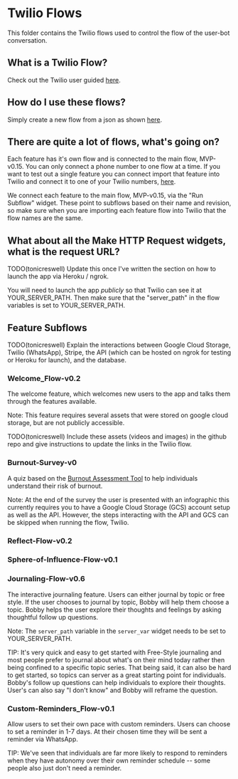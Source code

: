 # Twilio Flows

This folder contains the Twilio flows used to control the flow of the user-bot conversation.

## What is a Twilio Flow?

Check out the Twilio user guided [here](https://www.twilio.com/docs/studio/user-guide).

## How do I use these flows?

Simply create a new flow from a json as shown [here](https://www.twilio.com/docs/studio/user-guide#importing-flow-data).

## There are quite a lot of flows, what's going on?

Each feature has it's own flow and is connected to the main flow, MVP-v0.15. You can only connect a phone number to one flow at a time. If you want to test out a single feature you can connect import that feature into Twilio and connect it to one of your Twilio numbers, [here](https://www.twilio.com/docs/conversations/connect-to-studio).

We connect each feature to the main flow, MVP-v0.15, via the "Run Subflow" widget. These point to subflows based on their name and revision, so make sure when you are importing each feature flow into Twilio that the flow names are the same.

## What about all the Make HTTP Request widgets, what is the request URL?

TODO(tonicreswell) Update this once I've written the section on how to launch the app via Heroku / ngrok.

You will need to launch the app *publicly* so that Twilio can see it at YOUR_SERVER_PATH. Then make sure that the "server_path" in the flow variables is set to YOUR_SERVER_PATH.

## Feature Subflows

TODO(tonicreswell) Explain the interactions between Google Cloud Storage, Twilio (WhatsApp), Stripe, the API (which can be hosted on ngrok for testing or Heroku for launch), and the database.

### Welcome_Flow-v0.2

The welcome feature, which welcomes new users to the app and talks them through the features available.

Note: This feature requires several assets that were stored on google cloud storage, but are not publicly accessible. 

TODO(tonicreswell) Include these assets (videos and images) in the github repo and give instructions to update the links in the Twilio flow.

### Burnout-Survey-v0

A quiz based on the [Burnout Assessment Tool](https://burnoutassessmenttool.be/wp-content/uploads/2020/08/User-Manual-BAT-version-2.0.pdf) to help individuals understand their risk of burnout.

Note: At the end of the survey the user is presented with an infographic this currently requires you to have a Google Cloud Storage (GCS) account setup as well as the API. However, the steps interacting with the API and GCS can be skipped when running the flow, Twilio.

### Reflect-Flow-v0.2

### Sphere-of-Influence-Flow-v0.1

### Journaling-Flow-v0.6

The interactive journaling feature. Users can either journal by topic or free style. If the user chooses to journal by topic, Bobby will help them choose a topic. Bobby helps the user explore their thoughts and feelings by asking thoughtful follow up questions.

Note: The `server_path` variable in the `server_var` widget needs to be set to YOUR_SERVER_PATH.

TIP: It's very quick and easy to get started with Free-Style journaling and most people prefer to journal about what's on their mind today rather then being confined to a specific topic series. That being said, it can also be hard to get started, so topics can server as a great starting point for individuals. Bobby's follow up questions can help individuals to explore their thoughts. User's can also say "I don't know" and Bobby will reframe the question.

### Custom-Reminders_Flow-v0.1

Allow users to set their own pace with custom reminders. Users can choose to set a reminder in 1-7 days. At their chosen time they will be sent a reminder via WhatsApp.

TIP: We've seen that individuals are far more likely to respond to reminders when they have autonomy over their own reminder schedule -- some people also just don't need a reminder.
